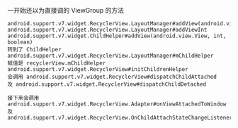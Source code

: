 一开始还以为直接调的 ViewGroup 的方法

    android.support.v7.widget.RecyclerView.LayoutManager#addView(android.view.View)
    android.support.v7.widget.RecyclerView.LayoutManager#addViewInt
    android.support.v7.widget.ChildHelper#addView(android.view.View, int, boolean)
    转到了 ChildHelper
    android.support.v7.widget.RecyclerView.LayoutManager#mChildHelper
    赋值是 recyclerView.mChildHelper
    android.support.v7.widget.RecyclerView#initChildrenHelper
    会调用 android.support.v7.widget.RecyclerView#dispatchChildAttached
    及 android.support.v7.widget.RecyclerView#dispatchChildDetached
    
    接下来会调用
    android.support.v7.widget.RecyclerView.Adapter#onViewAttachedToWindow
    及 android.support.v7.widget.RecyclerView.OnChildAttachStateChangeListener#onChildViewAttachedToWindow